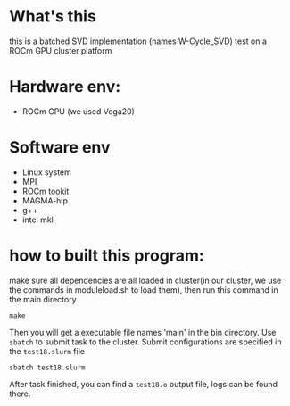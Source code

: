 # What's this
this is a batched SVD implementation (names W-Cycle_SVD) test on a ROCm GPU cluster platform

# Hardware env:
- ROCm GPU (we used Vega20)

# Software env
- Linux system
- MPI
- ROCm tookit
- MAGMA-hip
- g++
- intel mkl

# how to built this program:
make sure all dependencies are all loaded in cluster(in our cluster, we use the commands in moduleload.sh to load them), then run this command in the main directory
```shell
make
````
Then you will get a executable file names 'main' in the bin directory.
Use `sbatch` to submit task to the cluster. Submit configurations are specified in the `test18.slurm` file
```shell
sbatch test18.slurm
```
After task finished, you can find a `test18.o` output file, logs can be found there.

